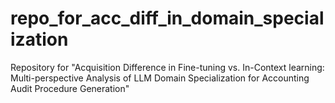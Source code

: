 # repo_for_acc_diff_in_domain_specialization
Repository for "Acquisition Difference in Fine-tuning vs. In-Context learning: Multi-perspective Analysis of LLM Domain Specialization for Accounting Audit Procedure Generation"
